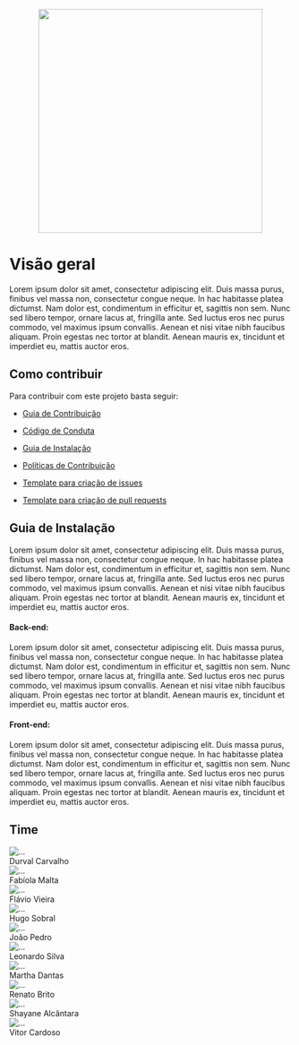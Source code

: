 <p align="center">  <img src="img/identidade/wordmark_1.svg" width="400"></p>

<h1 class="display-1 sub-title2">Visão geral</h1>

Lorem ipsum dolor sit amet, consectetur adipiscing elit. Duis massa purus, finibus vel massa non, consectetur congue neque. In hac habitasse platea dictumst. Nam dolor est, condimentum in efficitur et, sagittis non sem. Nunc sed libero tempor, ornare lacus at, fringilla ante. Sed luctus eros nec purus commodo, vel maximus ipsum convallis. Aenean et nisi vitae nibh faucibus aliquam. Proin egestas nec tortor at blandit. Aenean mauris ex, tincidunt et imperdiet eu, mattis auctor eros.

## Como contribuir

Para contribuir com este projeto basta seguir:

<!-- TODO(Mauricio-Machado): Change link references -->

- [Guia de Contribuição](https://fga-eps-mds.github.io/2019.2-Acacia/#/contributing)

- [Código de Conduta](https://fga-eps-mds.github.io/2019.2-Acacia/#/code_of_conduct)

- [Guia de Instalação](#guia-de-instalação)

- [Políticas de Contribuição](https://fga-eps-mds.github.io/2019.2-Acacia/#/policies)

- [Template para criação de issues](https://github.com/fga-eps-mds/2019.2-Acacia/tree/develop/.github/ISSUE_TEMPLATE)

- [Template para criação de pull requests](https://github.com/fga-eps-mds/2019.2-Acacia/blob/develop/.github/PULL_REQUEST_TEMPLATE.md)

## Guia de Instalação

Lorem ipsum dolor sit amet, consectetur adipiscing elit. Duis massa purus, finibus vel massa non, consectetur congue neque. In hac habitasse platea dictumst. Nam dolor est, condimentum in efficitur et, sagittis non sem. Nunc sed libero tempor, ornare lacus at, fringilla ante. Sed luctus eros nec purus commodo, vel maximus ipsum convallis. Aenean et nisi vitae nibh faucibus aliquam. Proin egestas nec tortor at blandit. Aenean mauris ex, tincidunt et imperdiet eu, mattis auctor eros.

#### Back-end:

Lorem ipsum dolor sit amet, consectetur adipiscing elit. Duis massa purus, finibus vel massa non, consectetur congue neque. In hac habitasse platea dictumst. Nam dolor est, condimentum in efficitur et, sagittis non sem. Nunc sed libero tempor, ornare lacus at, fringilla ante. Sed luctus eros nec purus commodo, vel maximus ipsum convallis. Aenean et nisi vitae nibh faucibus aliquam. Proin egestas nec tortor at blandit. Aenean mauris ex, tincidunt et imperdiet eu, mattis auctor eros.

#### Front-end:

Lorem ipsum dolor sit amet, consectetur adipiscing elit. Duis massa purus, finibus vel massa non, consectetur congue neque. In hac habitasse platea dictumst. Nam dolor est, condimentum in efficitur et, sagittis non sem. Nunc sed libero tempor, ornare lacus at, fringilla ante. Sed luctus eros nec purus commodo, vel maximus ipsum convallis. Aenean et nisi vitae nibh faucibus aliquam. Proin egestas nec tortor at blandit. Aenean mauris ex, tincidunt et imperdiet eu, mattis auctor eros.

<h2 class="display-1 sub-title2">Time</h2>

<div class="container">
  <div class="row">
    <div class="col-sm container-img">
        <img src="img/team/durval.jpg" alt="..." class="img-thumbnail image">
            <div class="middle">
              <div class="text">
                Durval Carvalho
              </div>
            </div>
    </div>
    <div class="col-sm container-img">
      <img src="img/team/fabiola.jpg" alt="..." class="img-thumbnail image">    
          <div class="middle">
            <div class="text">
              Fabíola Malta
            </div>
          </div>
    </div>
    <div class="col-sm container-img">
      <img src="img/team/flavio.jpg" alt="..." class="img-thumbnail image">
        <div class="middle">
          <div class="text">
            Flávio Vieira
          </div>
        </div>
    </div>
    <div class="col-sm container-img">
      <img src="img/team/hugo.jpg" alt="..." class="img-thumbnail image">
        <div class="middle">
          <div class="text">
            Hugo Sobral
          </div>
        </div>
    </div>
    <div class="col-sm container-img">
      <img src="img/team/joao.jpg" alt="..." class="img-thumbnail image">
        <div class="middle">
          <div class="text">
            João Pedro
          </div>
        </div>
    </div>
  </div>
  <div class="row">
    <div class="col-sm container-img">
        <img src="img/team/leonardo.jpg" alt="..." class="img-thumbnail image">
            <div class="middle">
              <div class="text">
                Leonardo Silva
              </div>
            </div>
    </div>
    <div class="col-sm container-img">
      <img src="img/team/martha.jpg" alt="..." class="img-thumbnail image">    
          <div class="middle">
            <div class="text">
              Martha Dantas
            </div>
          </div>
    </div>
    <div class="col-sm container-img">
      <img src="img/team/renato.jpg" alt="..." class="img-thumbnail image">
        <div class="middle">
          <div class="text">
            Renato Brito
          </div>
        </div>
    </div>
    <div class="col-sm container-img">
      <img src="img/team/shayane.jpeg" alt="..." class="img-thumbnail image">
        <div class="middle">
          <div class="text">
            Shayane Alcântara
          </div>
        </div>
    </div>
    <div class="col-sm container-img">
      <img src="img/team/vitor.jpeg" alt="..." class="img-thumbnail image">
        <div class="middle">
          <div class="text">
            Vitor Cardoso
          </div>
        </div>
    </div>
  </div>
</div>
